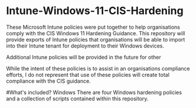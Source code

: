 # Intune-Windows-11-CIS-Hardening

These Microsoft Intune policies were put together to help organisations comply with the CIS Windows 11 Hardening Guidance.
This repository will provide exports of Intune policies that organisations will be able to import into their Intune tenant for deployment to their Windows devices.

Additional Intune policies will be provided in the future for other

While the intent of these policies is to assist in an organisations compliance efforts, I do not represent that use of these policies will create total compliance with the CIS guidance.

#What's included?
Windows
There are four Windows hardening policies and a collection of scripts contained within this repository.

